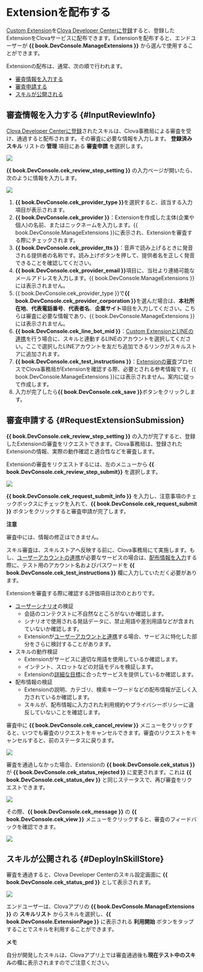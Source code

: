# Extensionを配布する
[Custom Extension](/CEK/Guides/Build_Custom_Extension.md)を[Clova Developer Centerに登録](/DevConsole/Guides/CEK/Register_Extension.md)すると、登録したExtensionをClovaサービスに配布できます。Extensionを配布すると、エンドユーザーが **{{ book.DevConsole.ManageExtensions }}** から選んで使用することができます。

Extensionの配布は、通常、次の順で行われます。

* [審査情報を入力する](#InputReviewInfo)
* [審査申請する](#RequestExtensionSubmission)
* [スキルが公開される](#DeployInSkillStore)

## 審査情報を入力する {#InputReviewInfo}
[Clova Developer Centerに登録](/DevConsole/Guides/CEK/Register_Extension.md)されたスキルは、Clova事務局による審査を受け、通過すると配布されます。その審査に必要な情報を入力します。
**登録済みスキル** リストの **管理** 項目にある **審査申請** を選択します。

![](/DevConsole/Resources/Images/DevConsole-Deployment_Info_Menu.png)

**{{ book.DevConsole.cek_review_step_setting }}** の入力ページが開いたら、次のように情報を入力します。

![](/DevConsole/Resources/Images/DevConsole-Input_Deployment_Info.png)

<ol>
  <li><strong>{{ book.DevConsole.cek_provider_type }}</strong>を選択すると、該当する入力項目が表示されます。</li>
  <li><strong>{{ book.DevConsole.cek_provider }}</strong>：Extensionを作成した主体(企業や個人)の名前、またはニックネームを入力します。{{ book.DevConsole.ManageExtensions }}に表示され、Extensionを審査する際にチェックされます。</li>
  <li><strong>{{ book.DevConsole.cek_provider_tts }}</strong>：音声で読み上げるときに発音される提供者の名称です。読み上げボタンを押して、提供者名を正しく発音できることを確認してください。</li>
  <li><strong>{{ book.DevConsole.cek_provider_email }}</strong>項目に、当社より連絡可能なメールアドレスを入力します。{{ book.DevConsole.ManageExtensions }}には表示されません。</li>
  <li>{{ book.DevConsole.cek_provider_type }}で<strong>{{ book.DevConsole.cek_provider_corporation }}</strong>を選んだ場合は、<strong>本社所在地</strong>、<strong>代表電話番号</strong>、<strong>代表者名</strong>、<strong>企業サイト</strong>項目を入力してください。こちらは審査に必要な情報であり、{{ book.DevConsole.ManageExtensions }}には表示されません。</li>
  <li><strong>{{ book.DevConsole.cek_line_bot_mid }}</strong>：<a href="https://clova-developers.line.biz/guide/CEK/Guides/Link_Messaging_API.md" target="_blank">Custom ExtensionとLINEの連携</a>を行う場合に、スキルと連動するLINEのアカウントを選択してください。ここで選択したLINEアカウントを友だち追加できるリンクがスキルストアに追加されます。</li>
  <li><strong>{{ book.DevConsole.cek_test_instructions }}</strong>：<a href="https://clova-developers.line.biz/guide/DevConsole/Guides/CEK/Deploy_Extension.md#RequestExtensionSubmission" target="_blank">Extensionの審査</a>プロセスでClova事務局がExtensionを確認する際、必要とされる参考情報です。{{ book.DevConsole.ManageExtensions }}には表示されません。案内に従って作成します。</li>
  <li>入力が完了したら<strong>{{ book.DevConsole.cek_save }}</strong>ボタンをクリックします。</li>
</ol>


## 審査申請する {#RequestExtensionSubmission}

**{{ book.DevConsole.cek_review_step_setting }}** の入力が完了すると、登録したExtensionの審査をリクエストできます。Clova事務局は、登録されたExtensionの情報、実際の動作確認と適合性などを審査します。

Extensionの審査をリクエストするには、左のメニューから **{{ book.DevConsole.cek_review_step_submit}}** を選択します。

![](/DevConsole/Resources/Images/DevConsole-Submit_Extension_1.png)

**{{ book.DevConsole.cek_request_submit_info }}** を入力し、注意事項のチェックボックスにチェックを入れて、**{{ book.DevConsole.cek_request_submit }}** ボタンをクリックすると審査申請が完了します。

<div class="danger">
  <p><strong>注意</strong></p>
  <p>審査中には、情報の修正はできません。</p>
</div>

スキル審査は、スキルストアへ反映する前に、Clova事務局にて実施します。もし、[ユーザーアカウントの連携](/CEK/Guides/Link_User_Account.md)が必要なサービスの場合は、[配布情報を入力](#InputReviewInfo)する際に、テスト用のアカウント名およびパスワードを **{{ book.DevConsole.cek_test_instructions }}** 欄に入力していただく必要があります。

Extensionを審査する際に確認する評価項目は次のとおりです。

* [ユーザーシナリオ](/Design/Design_Guideline_For_Extension.md#MakeUseCaseScenarioScript)の検証
  * 会話のコンテクストに不自然なところがないか確認します。
  * シナリオで使用される発話データに、禁止用語や差別用語などが含まれていないか確認します。
  * Extensionが[ユーザーアカウントと連携](/CEK/Guides/Link_User_Account.md)する場合、サービスに特化した部分をさらに検討することがあります。
* スキルの動作検証
  * Extensionがサービスに適切な用語を使用しているか確認します。
  * インテント、スロットなどの対話モデルを検証します。
  * Extensionの[詳細な目標](/Design/Design_Guideline_For_Extension.md#SettingGoal)に合ったサービスを提供しているか確認します。
* 配布情報の検証
  * Extensionの説明、カテゴリ、検索キーワードなどの配布情報が正しく入力されているか確認します。
  * スキルが、配布情報に入力された利用規約やプライバシーポリシーに違反していないことを確認します。

審査中に **{{ book.DevConsole.cek_cancel_review }}** メニューをクリックすると、いつでも審査のリクエストをキャンセルできます。審査のリクエストをキャンセルすると、前のステータスに戻ります。

![](/DevConsole/Resources/Images/DevConsole-Cancel_Submission.png)

審査を通過しなかった場合、Extensionの **{{ book.DevConsole.cek_status }}** が **{{ book.DevConsole.cek_status_rejected }}** に変更されます。これは **{{ book.DevConsole.cek_status_dev }}** と同じステータスで、再び審査をリクエストできます。

![](/DevConsole/Resources/Images/DevConsole-Extension_Submission_Rejected.png)

その際、**{{ book.DevConsole.cek_message }}** の **{{ book.DevConsole.cek_view }}** メニューをクリックすると、審査のフィードバックを確認できます。

![](/DevConsole/Resources/Images/DevConsole-Show_Submission_Feedback.png)

## スキルが公開される {#DeployInSkillStore}

審査を通過すると、Clova Developer Centerのスキル設定画面に **{{ book.DevConsole.cek_status_prd }}** として表示されます。

![](/DevConsole/Resources/Images/DevConsole-Extension_List_Version_Status.png)

エンドユーザーは、Clovaアプリの **{{ book.DevConsole.ManageExtensions }}** の **スキルリスト** からスキルを選択し、**{{ book.DevConsole.ExtensionPage }}** に表示される **利用開始** ボタンをタップすることでスキルを利用することができます。

<div class="note">
  <p><strong>メモ</strong></p>
  <p>自分が開発したスキルは、Clovaアプリ上では審査通過後も<strong>現在テスト中のスキル</strong>の欄に表示されますのでご注意ください。</p>
</div>
